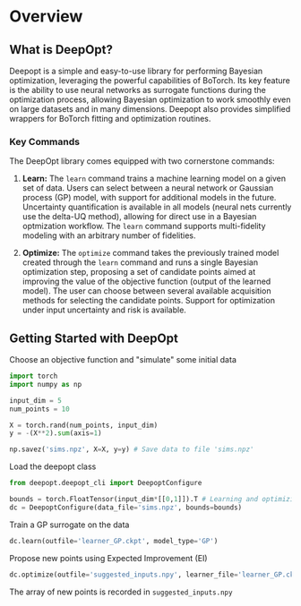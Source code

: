 # Overview

## What is DeepOpt?

Deepopt is a simple and easy-to-use library for performing Bayesian optimization, leveraging the powerful capabilities of BoTorch. Its key feature is the ability to use neural networks as surrogate functions during the optimization process, allowing Bayesian optimization to work smoothly even on large datasets and in many dimensions. Deepopt also provides simplified wrappers for BoTorch fitting and optimization routines.

### Key Commands

The DeepOpt library comes equipped with two cornerstone commands:

1. **Learn:** The `learn` command trains a machine learning model on a given set of data. Users can select between a neural network or Gaussian process (GP) model, with support for additional models in the future. Uncertainty quantification is available in all models (neural nets currently use the delta-UQ method), allowing for direct use in a Bayesian optmization workflow. The `learn` command supports multi-fidelity modeling with an arbitrary number of fidelities.

2. **Optimize:**  The `optimize` command takes the previously trained model created through the `learn` command and runs a single Bayesian optimization step, proposing a set of candidate points aimed at improving the value of the objective function (output of the learned model). The user can choose between several available acquisition methods for selecting the candidate points. Support for optimization under input uncertainty and risk is available.

## Getting Started with DeepOpt

Choose an objective function and "simulate" some initial data
    
```python
import torch
import numpy as np

input_dim = 5
num_points = 10

X = torch.rand(num_points, input_dim)
y = -(X**2).sum(axis=1)

np.savez('sims.npz', X=X, y=y) # Save data to file 'sims.npz'
```

Load the deepopt class

```python
from deepopt.deepopt_cli import DeepoptConfigure

bounds = torch.FloatTensor(input_dim*[[0,1]]).T # Learning and optimizing will take place within these input bounds
dc = DeepoptConfigure(data_file='sims.npz', bounds=bounds)
```

Train a GP surrogate on the data
    
```python
dc.learn(outfile='learner_GP.ckpt', model_type='GP')
```

Propose new points using Expected Improvement (EI)

```python
dc.optimize(outfile='suggested_inputs.npy', learner_file='learner_GP.ckpt', acq_method='EI', model_type='GP')
```

The array of new points is recorded in `suggested_inputs.npy`